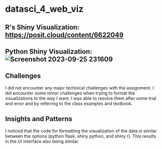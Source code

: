# datasci_4_web_viz

## R's Shiny Visualization: https://posit.cloud/content/6622049
## Python Shiny Visualization: ![Screenshot 2023-09-25 231609](https://github.com/stephe-hu/datasci_4_web_viz/assets/123779806/77cb0681-5764-4882-be62-d623813b16a2)

## Challenges
I did not encounter any major technical challenges with the assignment. I did encounter some minor challenges when trying to format the visualizations to the way I want. I was able to resolve them after some trial and error and by referring to the class examples and textbook.

## Insights and Patterns
I noticed that the code for formatting the visualization of the data is similar between the options (python flask, shiny python, and shiny r). This results in the UI interface also being similar.
